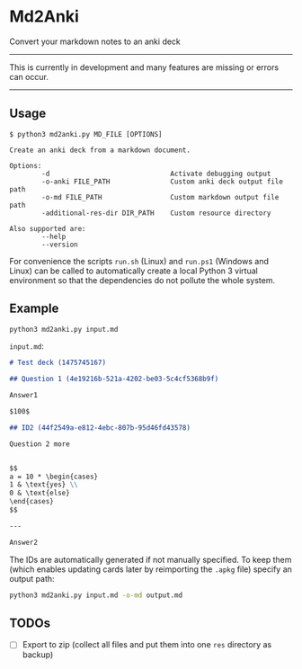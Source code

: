 # Md2Anki

Convert your markdown notes to an anki deck

---

This is currently in development and many features are missing or errors can occur.

---

## Usage

```text
$ python3 md2anki.py MD_FILE [OPTIONS]

Create an anki deck from a markdown document.

Options:
        -d                              Activate debugging output
        -o-anki FILE_PATH               Custom anki deck output file path
        -o-md FILE_PATH                 Custom markdown output file path
        -additional-res-dir DIR_PATH    Custom resource directory

Also supported are:
        --help
        --version
```

For convenience the scripts `run.sh` (Linux) and `run.ps1` (Windows and Linux) can be called to automatically create a local Python 3 virtual environment so that the dependencies do not pollute the whole system.

## Example

```sh
python3 md2anki.py input.md
```

`input.md`:

```markdown
# Test deck (1475745167)

## Question 1 (4e19216b-521a-4202-be03-5c4cf5368b9f)

Answer1

$100$

## ID2 (44f2549a-e812-4ebc-807b-95d46fd43578)

Question 2 more


$$
a = 10 * \begin{cases}
1 & \text{yes} \\
0 & \text{else}
\end{cases}
$$

---

Answer2
```

The IDs are automatically generated if not manually specified.
To keep them (which enables updating cards later by reimporting the `.apkg` file) specify an output path:

```sh
python3 md2anki.py input.md -o-md output.md
```

## TODOs

- [ ] Export to zip (collect all files and put them into one `res` directory as backup)

